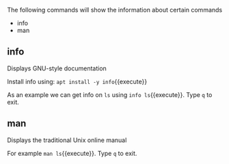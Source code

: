 The following commands will show the information about certain commands

- info
- man

## info

Displays GNU-style documentation

Install info using: `apt install -y info`{{execute}}

As an example we can get info on `ls` using `info ls`{{execute}}. Type `q` to exit.

## man

Displays the traditional Unix online manual

For example `man ls`{{execute}}. Type `q` to exit.
